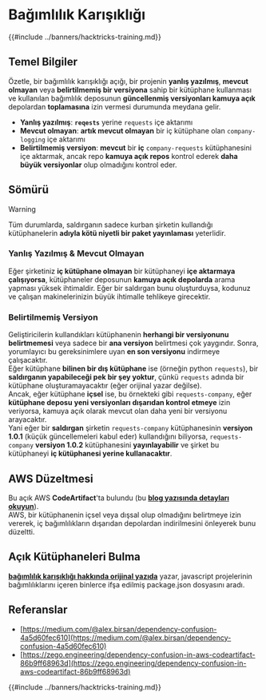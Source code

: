 # Bağımlılık Karışıklığı

{{#include ../banners/hacktricks-training.md}}


## Temel Bilgiler

Özetle, bir bağımlılık karışıklığı açığı, bir projenin **yanlış yazılmış**, **mevcut olmayan** veya **belirtilmemiş bir versiyona** sahip bir kütüphane kullanması ve kullanılan bağımlılık deposunun **güncellenmiş versiyonları kamuya açık** depolardan **toplamasına** izin vermesi durumunda meydana gelir.

- **Yanlış yazılmış**: **`reqests`** yerine `requests` içe aktarımı
- **Mevcut olmayan**: **artık mevcut olmayan** bir iç kütüphane olan `company-logging` içe aktarımı
- **Belirtilmemiş versiyon**: **mevcut** bir **iç** `company-requests` kütüphanesini içe aktarmak, ancak repo **kamuya açık repos** kontrol ederek **daha büyük versiyonlar** olup olmadığını kontrol eder.

## Sömürü

> [!WARNING]
> Tüm durumlarda, saldırganın sadece kurban şirketin kullandığı kütüphanelerin **adıyla kötü niyetli bir paket yayınlaması** yeterlidir.

### Yanlış Yazılmış & Mevcut Olmayan

Eğer şirketiniz **iç kütüphane olmayan** bir kütüphaneyi **içe aktarmaya çalışıyorsa**, kütüphaneler deposunun **kamuya açık depolarda** arama yapması yüksek ihtimaldir. Eğer bir saldırgan bunu oluşturduysa, kodunuz ve çalışan makinelerinizin büyük ihtimalle tehlikeye girecektir.

### Belirtilmemiş Versiyon

Geliştiricilerin kullandıkları kütüphanenin **herhangi bir versiyonunu belirtmemesi** veya sadece bir **ana versiyon** belirtmesi çok yaygındır. Sonra, yorumlayıcı bu gereksinimlere uyan **en son versiyonu** indirmeye çalışacaktır.\
Eğer kütüphane **bilinen bir dış kütüphane** ise (örneğin python `requests`), bir **saldırganın yapabileceği pek bir şey yoktur**, çünkü `requests` adında bir kütüphane oluşturamayacaktır (eğer orijinal yazar değilse).\
Ancak, eğer kütüphane **içsel** ise, bu örnekteki gibi `requests-company`, eğer **kütüphane deposu** **yeni versiyonları dışarıdan kontrol etmeye** izin veriyorsa, kamuya açık olarak mevcut olan daha yeni bir versiyonu arayacaktır.\
Yani eğer bir **saldırgan** şirketin `requests-company` kütüphanesinin **versiyon 1.0.1** (küçük güncellemeleri kabul eder) kullandığını biliyorsa, `requests-company` **versiyon 1.0.2** kütüphanesini **yayınlayabilir** ve şirket bu kütüphaneyi **iç kütüphanesi yerine kullanacaktır**.

## AWS Düzeltmesi

Bu açık AWS **CodeArtifact**'ta bulundu (bu [**blog yazısında detayları okuyun**](https://zego.engineering/dependency-confusion-in-aws-codeartifact-86b9ff68963d)).\
AWS, bir kütüphanenin içsel veya dışsal olup olmadığını belirtmeye izin vererek, iç bağımlılıkların dışarıdan depolardan indirilmesini önleyerek bunu düzeltti.

## Açık Kütüphaneleri Bulma

[**bağımlılık karışıklığı hakkında orijinal yazıda**](https://medium.com/@alex.birsan/dependency-confusion-4a5d60fec610) yazar, javascript projelerinin bağımlılıklarını içeren binlerce ifşa edilmiş package.json dosyasını aradı.

## Referanslar

- [https://medium.com/@alex.birsan/dependency-confusion-4a5d60fec610](https://medium.com/@alex.birsan/dependency-confusion-4a5d60fec610)
- [https://zego.engineering/dependency-confusion-in-aws-codeartifact-86b9ff68963d](https://zego.engineering/dependency-confusion-in-aws-codeartifact-86b9ff68963d)


{{#include ../banners/hacktricks-training.md}}
